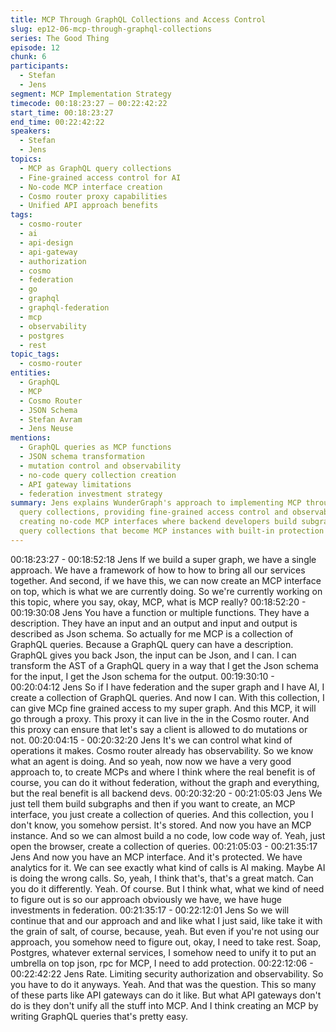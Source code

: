 ```yaml
---
title: MCP Through GraphQL Collections and Access Control
slug: ep12-06-mcp-through-graphql-collections
series: The Good Thing
episode: 12
chunk: 6
participants:
  - Stefan
  - Jens
segment: MCP Implementation Strategy
timecode: 00:18:23:27 – 00:22:42:22
start_time: 00:18:23:27
end_time: 00:22:42:22
speakers:
  - Stefan
  - Jens
topics:
  - MCP as GraphQL query collections
  - Fine-grained access control for AI
  - No-code MCP interface creation
  - Cosmo router proxy capabilities
  - Unified API approach benefits
tags:
  - cosmo-router
  - ai
  - api-design
  - api-gateway
  - authorization
  - cosmo
  - federation
  - go
  - graphql
  - graphql-federation
  - mcp
  - observability
  - postgres
  - rest
topic_tags:
  - cosmo-router
entities:
  - GraphQL
  - MCP
  - Cosmo Router
  - JSON Schema
  - Stefan Avram
  - Jens Neuse
mentions:
  - GraphQL queries as MCP functions
  - JSON schema transformation
  - mutation control and observability
  - no-code query collection creation
  - API gateway limitations
  - federation investment strategy
summary: Jens explains WunderGraph's approach to implementing MCP through GraphQL
  query collections, providing fine-grained access control and observability. He describes
  creating no-code MCP interfaces where backend developers build subgraphs and create
  query collections that become MCP instances with built-in protection and analytics.
---
```


00:18:23:27 - 00:18:52:18
Jens
If we build a super graph, we have a single approach. We have a framework of how to how to
bring all our services together. And second, if we have this, we can now create an MCP
interface on top, which is what we are currently doing. So we're currently working on this topic,
where you say, okay, MCP, what is MCP really?
00:18:52:20 - 00:19:30:08
Jens
You have a function or multiple functions. They have a description. They have an input and an
output and input and output is described as Json schema. So actually for me MCP is a
collection of GraphQL queries. Because a GraphQL query can have a description. GraphQL
gives you back Json, the input can be Json, and I can. I can transform the AST of a GraphQL
query in a way that I get the Json schema for the input, I get the Json schema for the output.
00:19:30:10 - 00:20:04:12
Jens
So if I have federation and the super graph and I have AI, I create a collection of GraphQL
queries. And now I can. With this collection, I can give MCp fine grained access to my super
graph. And this MCP, it will go through a proxy. This proxy it can live in the in the Cosmo router.
And this proxy can ensure that let's say a client is allowed to do mutations or not.
00:20:04:15 - 00:20:32:20
Jens
It's we can control what kind of operations it makes. Cosmo router already has observability. So
we know what an agent is doing. And so yeah, now now we have a very good approach to, to
create MCPs and where I think where the real benefit is of course, you can do it without
federation, without the graph and everything, but the real benefit is all backend devs.
00:20:32:20 - 00:21:05:03
Jens
We just tell them build subgraphs and then if you want to create, an MCP interface, you just
create a collection of queries. And this collection, you I don't know, you somehow persist. It's
stored. And now you have an MCP instance. And so we can almost build a no code, low code
way of. Yeah, just open the browser, create a collection of queries.
00:21:05:03 - 00:21:35:17
Jens
And now you have an MCP interface. And it's protected. We have analytics for it. We can see
exactly what kind of calls is AI making. Maybe AI is doing the wrong calls. So, yeah, I think
that's, that's a great match. Can you do it differently. Yeah. Of course. But I think what, what we
kind of need to figure out is so our approach obviously we have, we have huge investments in
federation.
00:21:35:17 - 00:22:12:01
Jens
So we will continue that and our approach and and like what I just said, like take it with the grain
of salt, of course, because, yeah. But even if you're not using our approach, you somehow need
to figure out, okay, I need to take rest. Soap, Postgres, whatever external services, I somehow
need to unify it to put an umbrella on top json, rpc for MCP, I need to add protection.
00:22:12:06 - 00:22:42:22
Jens
Rate. Limiting security authorization and observability. So you have to do it anyways. Yeah. And
that was the question. This so many of these parts like API gateways can do it like. But what API
gateways don't do is they don't unify all the stuff into MCP. And I think creating an MCP by
writing GraphQL queries that's pretty easy.